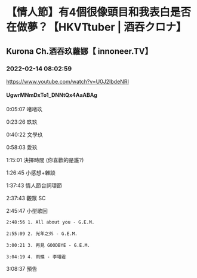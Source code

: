 # 【情人節】有4個很像頭目和我表白是否在做夢？【HKVTtuber | 酒吞クロナ】

## Kurona Ch.酒吞玖蘿娜【 innoneer.TV】

### 2022-02-14 08:02:59

https://www.youtube.com/watch?v=U0J2IbdeNRI

#### UgwrMNmDxTo1_DNNtQx4AaABAg

0:05:07 啫啫玖

0:23:26 玖玖

0:40:22 文學玖

0:58:03 愛玖

1:15:01 決擇時間 (你喜歡的是誰?)

1:26:45 小感想+雜談

1:37:43 情人節台詞環節

2:37:43 觀眾 SC

2:45:47 小型歌回

	2:48:56 1. All about you - G.E.M.

	2:55:09 2. 光年之外 - G.E.M.

	3:00:21 3. 再見 GOODBYE - G.E.M.

	3:04:19 4. 雨蝶 - 李翊君

3:08:37 預告

